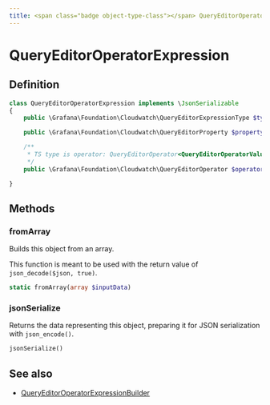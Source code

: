 ```yaml
---
title: <span class="badge object-type-class"></span> QueryEditorOperatorExpression
---
```

# <span class="badge object-type-class"></span> QueryEditorOperatorExpression

## Definition

```php
class QueryEditorOperatorExpression implements \JsonSerializable
{
    public \Grafana\Foundation\Cloudwatch\QueryEditorExpressionType $type;

    public \Grafana\Foundation\Cloudwatch\QueryEditorProperty $property;

    /**
     * TS type is operator: QueryEditorOperator<QueryEditorOperatorValueType>, extended in veneer
     */
    public \Grafana\Foundation\Cloudwatch\QueryEditorOperator $operator;

}
```
## Methods

### <span class="badge object-method"></span> fromArray

Builds this object from an array.

This function is meant to be used with the return value of `json_decode($json, true)`.

```php
static fromArray(array $inputData)
```

### <span class="badge object-method"></span> jsonSerialize

Returns the data representing this object, preparing it for JSON serialization with `json_encode()`.

```php
jsonSerialize()
```

## See also

 * <span class="badge builder"></span> [QueryEditorOperatorExpressionBuilder](./builder-QueryEditorOperatorExpressionBuilder.md)
